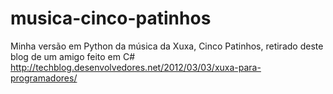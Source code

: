 musica-cinco-patinhos
=====================

Minha versão em Python da música da Xuxa, Cinco Patinhos, retirado deste blog de um amigo feito em C# http://techblog.desenvolvedores.net/2012/03/03/xuxa-para-programadores/
